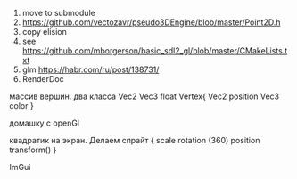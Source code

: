 1. move to submodule
2. https://github.com/vectozavr/pseudo3DEngine/blob/master/Point2D.h
3. copy elision
4. see https://github.com/mborgerson/basic_sdl2_gl/blob/master/CMakeLists.txt
5. glm https://habr.com/ru/post/138731/
6. RenderDoc

массив вершин. два класса 
Vec2 Vec3 float
Vertex{
Vec2 position
Vec3 color
}

домашку с openGl

квадратик на экран.
Делаем спрайт
{
scale
rotation (360)
position
transform()
}


ImGui